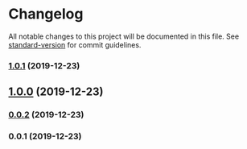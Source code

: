 # Changelog

All notable changes to this project will be documented in this file. See [standard-version](https://github.com/conventional-changelog/standard-version) for commit guidelines.

### [1.0.1](https://github.com/Kikobeats/html-scripts/compare/v0.0.2...v1.0.1) (2019-12-23)

## [1.0.0](https://github.com/Kikobeats/html-scripts/compare/v0.0.2...v1.0.0) (2019-12-23)

### [0.0.2](https://github.com/Kikobeats/html-scripts/compare/v0.0.1...v0.0.2) (2019-12-23)

### 0.0.1 (2019-12-23)
